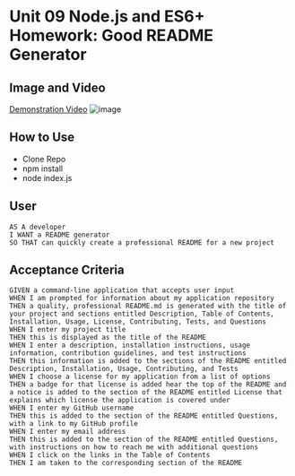 # Unit 09 Node.js and ES6+ Homework: Good README Generator

## Image and Video
[Demonstration Video](https://drive.google.com/file/d/19YkiwiE1GzRSNIvrEdtlwBTzSuRm8SVZ/view?usp=sharing)
![image](https://user-images.githubusercontent.com/63308516/88403401-7fbd6e00-cd9a-11ea-8c20-7cad24925627.png)

## How to Use
* Clone Repo
* npm install
* node index.js

## User

```
AS A developer
I WANT a README generator
SO THAT can quickly create a professional README for a new project
```

## Acceptance Criteria

```
GIVEN a command-line application that accepts user input
WHEN I am prompted for information about my application repository
THEN a quality, professional README.md is generated with the title of your project and sections entitled Description, Table of Contents, Installation, Usage, License, Contributing, Tests, and Questions
WHEN I enter my project title
THEN this is displayed as the title of the README
WHEN I enter a description, installation instructions, usage information, contribution guidelines, and test instructions
THEN this information is added to the sections of the README entitled Description, Installation, Usage, Contributing, and Tests
WHEN I choose a license for my application from a list of options
THEN a badge for that license is added hear the top of the README and a notice is added to the section of the README entitled License that explains which license the application is covered under
WHEN I enter my GitHub username
THEN this is added to the section of the README entitled Questions, with a link to my GitHub profile
WHEN I enter my email address
THEN this is added to the section of the README entitled Questions, with instructions on how to reach me with additional questions
WHEN I click on the links in the Table of Contents
THEN I am taken to the corresponding section of the README
```

